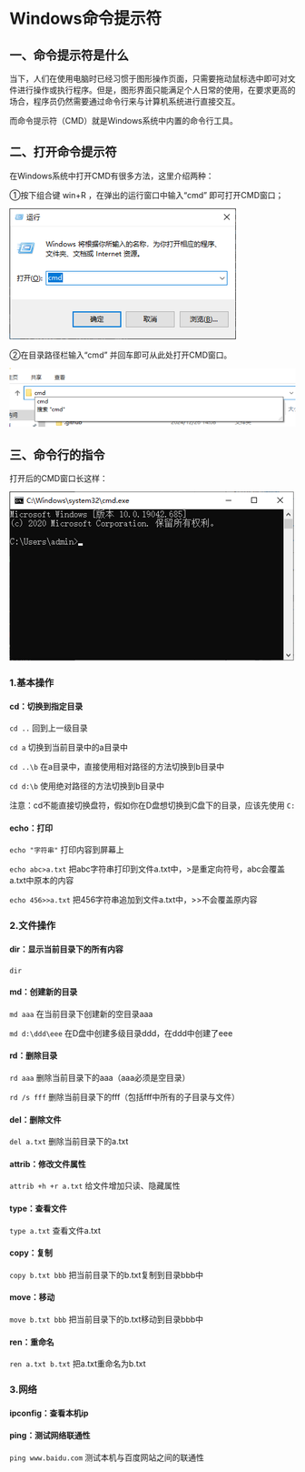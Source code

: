 # Windows命令提示符

## 一、命令提示符是什么

当下，人们在使用电脑时已经习惯于图形操作页面，只需要拖动鼠标选中即可对文件进行操作或执行程序。但是，图形界面只能满足个人日常的使用，在要求更高的场合，程序员仍然需要通过命令行来与计算机系统进行直接交互。

而命令提示符（CMD）就是Windows系统中内置的命令行工具。

## 二、打开命令提示符

在Windows系统中打开CMD有很多方法，这里介绍两种：

①按下组合键 win+R ，在弹出的运行窗口中输入“cmd” 即可打开CMD窗口；

![1735203008330](image/windows命令提示符/1735203008330.png)

②在目录路径栏输入“cmd” 并回车即可从此处打开CMD窗口。

![1735203095979](image/windows命令提示符/1735203095979.png)

## 三、命令行的指令

打开后的CMD窗口长这样：

![1735203206287](image/windows命令提示符/1735203206287.png)

### 1.基本操作

#### cd：切换到指定目录

 `cd ..` 回到上一级目录

`cd a` 切换到当前目录中的a目录中

`cd ..\b` 在a目录中，直接使用相对路径的方法切换到b目录中

`cd d:\b` 使用绝对路径的方法切换到b目录中

注意：cd不能直接切换盘符，假如你在D盘想切换到C盘下的目录，应该先使用 `C:`

#### echo：打印

`echo "字符串"` 打印内容到屏幕上

`echo abc>a.txt` 把abc字符串打印到文件a.txt中，>是重定向符号，abc会覆盖a.txt中原本的内容

`echo 456>>a.txt` 把456字符串追加到文件a.txt中，>>不会覆盖原内容

### 2.文件操作

#### dir：显示当前目录下的所有内容

`dir`

#### md：创建新的目录

`md aaa` 在当前目录下创建新的空目录aaa

`md d:\ddd\eee` 在D盘中创建多级目录ddd，在ddd中创建了eee

#### rd：删除目录

`rd aaa` 删除当前目录下的aaa（aaa必须是空目录）

`rd /s fff` 删除当前目录下的fff（包括fff中所有的子目录与文件）

#### del：删除文件

`del a.txt` 删除当前目录下的a.txt

#### attrib：修改文件属性

`attrib +h +r a.txt` 给文件增加只读、隐藏属性

#### type：查看文件

`type a.txt` 查看文件a.txt

#### copy：复制

`copy b.txt bbb` 把当前目录下的b.txt复制到目录bbb中

#### move：移动

`move b.txt bbb` 把当前目录下的b.txt移动到目录bbb中

#### ren：重命名

`ren a.txt b.txt` 把a.txt重命名为b.txt

### 3.网络

#### ipconfig：查看本机ip

#### ping：测试网络联通性

`ping www.baidu.com` 测试本机与百度网站之间的联通性
